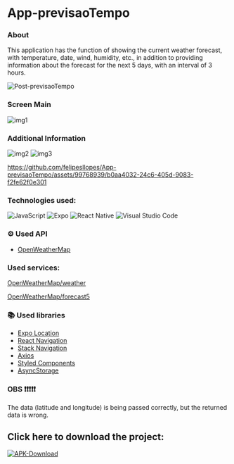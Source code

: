 # App-previsaoTempo

### About
This application has the function of showing the current weather forecast, with temperature, date, wind, humidity, etc., in addition to providing information about the forecast for the next 5 days, with an interval of 3 hours.

![Post-previsaoTempo](https://github.com/felipesllopes/App-previsaoTempo/assets/99768939/1898062b-d4f7-4a9d-bf0c-0bcf4341ddb1)


### Screen Main

![img1](https://github.com/felipesllopes/App-previsaoTempo/assets/99768939/48da3a6f-a562-4f73-8f58-93c6b4e19f57)


### Additional Information

![img2](https://github.com/felipesllopes/App-previsaoTempo/assets/99768939/e59d08a6-b9d8-4464-a20a-fc562f82620b)
![img3](https://github.com/felipesllopes/App-previsaoTempo/assets/99768939/fc9e2772-27c5-42b1-9a63-12042aea4a98)


https://github.com/felipesllopes/App-previsaoTempo/assets/99768939/b0aa4032-24c6-405d-9083-f2fe62f0e301



### Technologies used:

![JavaScript](https://img.shields.io/badge/JavaScript-F7DF1E?style=for-the-badge&logo=javascript&logoColor=black)
![Expo](https://img.shields.io/badge/Expo-5277C3?style=for-the-badge&logo=expo&logoColor=white)
![React Native](https://img.shields.io/badge/React_Native-20232A?style=for-the-badge&logo=react&logoColor=61DAFB)
![Visual Studio Code](https://img.shields.io/badge/Visual_Studio_Code-0078D4?style=for-the-badge&logo=visual%20studio%20code&logoColor=white)


### ⚙ Used API
- [OpenWeatherMap](https://openweathermap.org/)

### Used services:
[OpenWeatherMap/weather](https://openweathermap.org/current)

[OpenWeatherMap/forecast5](https://openweathermap.org/forecast5)


### 📚 Used libraries

- [Expo Location](https://docs.expo.dev/versions/latest/sdk/location/?utm_source=google&utm_medium=cpc&utm_content=performancemax&gclid=CjwKCAjwxOymBhAFEiwAnodBLAWizmS85cOEaKi98d9WN9sag-_iF_-pFTZKZvcEAsjKh4uoWC_xPBoCK4MQAvD_BwE)
- [React Navigation](https://reactnavigation.org/docs/getting-started/)
- [Stack Navigation](https://reactnavigation.org/docs/stack-navigator)
- [Axios](https://www.npmjs.com/package/react-native-axios)
- [Styled Components](https://styled-components.com/docs/basics)
- [AsyncStorage](https://docs.expo.dev/versions/latest/sdk/async-storage/?utm_source=google&utm_medium=cpc&utm_content=performancemax&gclid=Cj0KCQjwoeemBhCfARIsADR2QCvEshr6Xc9EIJgHd8zg8AB1C2FQZJsiHy0J4LACgvYHaVEHyVG5guAaAlFWEALw_wcB)



### OBS ❗❗❗❗❗
The data (latitude and longitude) is being passed correctly, but the returned data is wrong.


## Click here to download the project:
[![APK-Download](https://img.shields.io/badge/APK_Download-07C160?style=for-the-badge&logo=download&logoColor=white)](https://drive.google.com/file/d/1zbukZXMrdEQ9SF26oNTDfCL_niDtooOc/view?usp=sharing)

